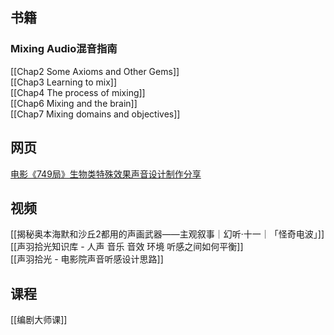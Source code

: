 ## 书籍
### Mixing Audio混音指南
[[Chap2 Some Axioms and Other Gems]] <br>
[[Chap3 Learning to mix]] <br>
[[Chap4 The process of mixing]] <br>
[[Chap6 Mixing and the brain]] <br>
[[Chap7 Mixing domains and objectives]] <br>
## 网页
[电影《749局》生物类特殊效果声音设计制作分享](https://www.bilibili.com/read/cv39414579/?jump_opus=1) <br>

## 视频
[[揭秘奥本海默和沙丘2都用的声画武器——主观叙事｜幻听·十一｜「怪奇电波」]] <br>
[[声羽拾光知识库 - 人声 音乐 音效 环境 听感之间如何平衡]] <br>
[[声羽拾光 - 电影院声音听感设计思路]] <br>

## 课程
[[编剧大师课]]
